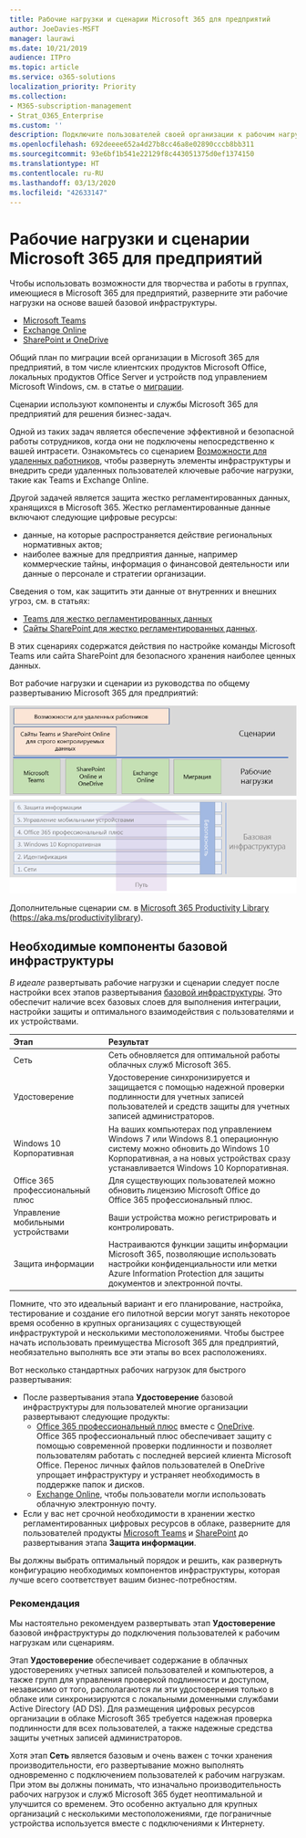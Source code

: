 ```yaml
---
title: Рабочие нагрузки и сценарии Microsoft 365 для предприятий
author: JoeDavies-MSFT
manager: laurawi
ms.date: 10/21/2019
audience: ITPro
ms.topic: article
ms.service: o365-solutions
localization_priority: Priority
ms.collection:
- M365-subscription-management
- Strat_O365_Enterprise
ms.custom: ''
description: Подключите пользователей своей организации к рабочим нагрузкам Microsoft 365 для предприятий.
ms.openlocfilehash: 692deeee652a4d27b8cc46a8e02890cccb8bb311
ms.sourcegitcommit: 93e6bf1b541e22129f8c443051375d0ef1374150
ms.translationtype: HT
ms.contentlocale: ru-RU
ms.lasthandoff: 03/13/2020
ms.locfileid: "42633147"
---
```

# <a name="microsoft-365-for-enterprise-workloads-and-scenarios"></a>Рабочие нагрузки и сценарии Microsoft 365 для предприятий

Чтобы использовать возможности для творчества и работы в группах, имеющиеся в Microsoft 365 для предприятий, разверните эти рабочие нагрузки на основе вашей базовой инфраструктуры.

- [Microsoft Teams](teams-workload.md)
- [Exchange Online](exchangeonline-workload.md)
- [SharePoint и OneDrive](sharepoint-online-onedrive-workload.md)

Общий план по миграции всей организации в Microsoft 365 для предприятий, в том числе клиентских продуктов Microsoft Office, локальных продуктов Office Server и устройств под управлением Microsoft Windows, см. в статье о [миграции](migration-microsoft-365-enterprise-workload.md).

Сценарии используют компоненты и службы Microsoft 365 для предприятий для решения бизнес-задач. 

Одной из таких задач является обеспечение эффективной и безопасной работы сотрудников, когда они не подключены непосредственно к вашей интрасети. Ознакомьтесь со сценарием [Возможности для удаленных работников](empower-people-to-work-remotely.md), чтобы развернуть элементы инфраструктуры и внедрить среди удаленных пользователей ключевые рабочие нагрузки, такие как Teams и Exchange Online.

Другой задачей является защита жестко регламентированных данных, хранящихся в Microsoft 365. Жестко регламентированные данные включают следующие цифровые ресурсы:

- данные, на которые распространяется действие региональных нормативных актов;
- наиболее важные для предприятия данные, например коммерческие тайны, информация о финансовой деятельности или данные о персонале и стратегии организации.

Сведения о том, как защитить эти данные от внутренних и внешних угроз, см. в статьях:

- [Teams для жестко регламентированных данных](secure-teams-highly-regulated-data-scenario.md)
- [Сайты SharePoint для жестко регламентированных данных](teams-sharepoint-online-sites-highly-regulated-data.md). 

В этих сценариях содержатся действия по настройке команды Microsoft Teams или сайта SharePoint для безопасного хранения наиболее ценных данных.

Вот рабочие нагрузки и сценарии из руководства по общему развертыванию Microsoft 365 для предприятий:

![Рабочие нагрузки и сценарии из руководства по общему развертыванию Microsoft 365 для предприятий:](../media/deploy-workloads/m365-deploy-content-arch-workloads.png)

Дополнительные сценарии см. в [Microsoft 365 Productivity Library](https://aka.ms/productivitylibrary) (https://aka.ms/productivitylibrary). 

## <a name="foundation-infrastructure-prerequisites"></a>Необходимые компоненты базовой инфраструктуры

*В идеале* развертывать рабочие нагрузки и сценарии следует после настройки всех этапов развертывания [базовой инфраструктуры](deploy-foundation-infrastructure.md). Это обеспечит наличие всех базовых слоев для выполнения интеграции, настройки защиты и оптимального взаимодействия с пользователями и их устройствами.

| Этап | Результат |
|:-------|:-----|
| Сеть | Сеть обновляется для оптимальной работы облачных служб Microsoft 365. |
| Удостоверение | Удостоверение синхронизируется и защищается с помощью надежной проверки подлинности для учетных записей пользователей и средств защиты для учетных записей администраторов. |
| Windows 10 Корпоративная | На ваших компьютерах под управлением Windows 7 или Windows 8.1 операционную систему можно обновить до Windows 10 Корпоративная, а на новых устройствах сразу устанавливается Windows 10 Корпоративная. |
| Office 365 профессиональный плюс | Для существующих пользователей можно обновить лицензию Microsoft Office до Office 365 профессиональный плюс. |
| Управление мобильными устройствами | Ваши устройства можно регистрировать и контролировать. |
| Защита информации | Настраиваются функции защиты информации Microsoft 365, позволяющие использовать настройки конфиденциальности или метки Azure Information Protection для защиты документов и электронной почты. |

Помните, что это идеальный вариант и его планирование, настройка, тестирование и создание его пилотной версии могут занять некоторое время особенно в крупных организациях с существующей инфраструктурой и несколькими местоположениями. Чтобы быстрее начать использовать преимущества Microsoft 365 для предприятий, необязательно выполнять все эти этапы во всех расположениях. 

Вот несколько стандартных рабочих нагрузок для быстрого развертывания: 

- После развертывания этапа **Удостоверение** базовой инфраструктуры для пользователей многие организации развертывают следующие продукты:
  - [Office 365 профессиональный плюс](office365proplus-infrastructure.md) вместе с [OneDrive](https://docs.microsoft.com/onedrive/plan-onedrive-enterprise). Office 365 профессиональный плюс обеспечивает защиту с помощью современной проверки подлинности и позволяет пользователям работать с последней версией клиента Microsoft Office. Перенос личных файлов пользователей в OneDrive упрощает инфраструктуру и устраняет необходимость в поддержке папок и дисков.
  - [Exchange Online](exchangeonline-workload.md), чтобы пользователи могли использовать облачную электронную почту.
- Если у вас нет срочной необходимости в хранении жестко регламентированных цифровых ресурсов в облаке, разверните для пользователей продукты [Microsoft Teams](teams-workload.md) и [SharePoint](sharepoint-online-onedrive-workload.md) до развертывания этапа **Защита информации**.

Вы должны выбрать оптимальный порядок и решить, как развернуть конфигурацию необходимых компонентов инфраструктуры, которая лучше всего соответствует вашим бизнес-потребностям.

### <a name="best-practice"></a>Рекомендация

Мы настоятельно рекомендуем развертывать этап **Удостоверение** базовой инфраструктуры до подключения пользователей к рабочим нагрузкам или сценариям.

Этап **Удостоверение** обеспечивает содержание в облачных удостоверениях учетных записей пользователей и компьютеров, а также групп для управления проверкой подлинности и доступом, независимо от того, располагаются ли эти удостоверения только в облаке или синхронизируются с локальными доменными службами Active Directory (AD DS). Для размещения цифровых ресурсов организации в облаке Microsoft 365 требуется надежная проверка подлинности для всех пользователей, а также надежные средства защиты учетных записей администраторов.

Хотя этап **Сеть** является базовым и очень важен с точки хранения производительности, его развертывание можно выполнять одновременно с подключением пользователей к рабочим нагрузкам. При этом вы должны понимать, что изначально производительность рабочих нагрузок и служб Microsoft 365 будет неоптимальной и улучшится со временем. Это особенно актуально для крупных организаций с несколькими местоположениями, где пограничные устройства используется вместе с подключениями к Интернету.

